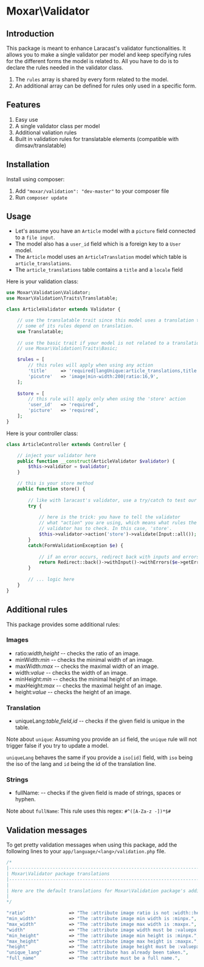 # Moxar\Validator

## Introduction

This package is meant to enhance Laracast's validator functionalities. It allows you to make a single validator per model and keep specifying rules for the different forms the model is related to. All you have to do is to declare the rules needed in the validator class.

1. The `rules` array is shared by every form related to the model.
2. An additional array can be defined for rules only used in a specific form.

## Features

1. Easy use
2. A single validator class per model
3. Additional valiation rules
4. Built in validation rules for translatable elements (compatible with dimsav/translatable)

## Installation

Install using composer:

1. Add `"moxar/validation": "dev-master"` to your composer file
2. Run `composer update`

## Usage

* Let's assume you have an `Article` model with a `picture` field connected to a `file input`.
* The model also has a `user_id` field which is a foreign key to a `User` model.
* The `Article` model uses an `ArticleTranslation` model which table is `article_translations`.
* The `article_translations` table contains a `title` and a `locale` field

Here is your validation class:

```php
use Moxar\Validation\Validator;
use Moxar\Validation\Traits\Translatable;

class ArticleValidator extends Validator {

    // use the translatable trait since this model uses a translation table and 
    // some of its rules depend on translation.
    use Translatable;
    
    // use the basic trait if your model is not related to a translation table.
    // use Moxar\Validation\Traits\Basic;

    $rules = [
        // this rules will apply when using any action
        'title'     => 'required|langUnique:article_translations,title',
        'picutre'   => 'image|min-width:200|ratio:16,9',
    ];
    
    $store = [
        // this rule will apply only when using the 'store' action
        'user_id'   => 'required',
        'picture'   => 'required',
    ];
}
```
    
Here is your controller class:

```php
class ArticleController extends Controller {

    // inject your validator here
    public function __construct(ArticleValidator $validator) {
        $this->validator = $validator;
    }

    // this is your store method
    public function store() {
    
        // like with laracast's validator, use a try/catch to test our validation rules.
        try {
        
            // here is the trick: you have to tell the validator 
            // what "action" you are using, which means what rules the
            // validator has to check. In this case, 'store'.
            $this->validator->action('store')->validate(Input::all());
        }
        catch(FormValidationException $e) {
        
            // if an error occurs, redirect back with inputs and errors.
            return Redirect::back()->withInput()->withErrors($e->getErrors());
        }
        
        // ... logic here
    }
}
```

## Additional rules

This package provides some additional rules:

### Images
* ratio:*width,height* -- checks the ratio of an image.
* minWidth:*min* -- checks the minimal width of an image.
* maxWidth:*max* -- checks the maximal width of an image.
* width:*value* -- checks the width of an image.
* minHeight:*min* -- checks the minimal height of an image.
* maxHeight:*max* -- checks the maximal height of an image.
* height:*value* -- checks the height of an image.

### Translation

* uniqueLang:*table,field,id* -- checks if the given field is unique in the table.

Note about `unique`: Assuming you provide an `id` field, the `unique` rule will not trigger false if you try to update a model.

`uniqueLang` behaves the same if you provide a `iso[id]` field, with `iso` being the iso of the lang and `id` being the id of the translation line.

### Strings

* fullName: -- checks if the given field is made of strings, spaces or hyphen.

Note about `fullName`: This rule uses this regex: `#^([A-Za-z -])*$#`

## Validation messages

To get pretty validation messages when using this package, add the following lines to your `app/language/<lang>/validation.php` file.

```php
/*
|--------------------------------------------------------------------------
| Moxar\Validator package translations
|--------------------------------------------------------------------------
|
| Here are the default translations for Moxar\Validation package's additional rules.
|
*/

"ratio"                => "The :attribute image ratio is not :width::height.",
"min_width"            => "The :attribute image min width is :minpx.",
"max_width"            => "The :attribute image max width is :maxpx.",
"width"                => "The :attribute image width must be :valuepx.",
"min_height"           => "The :attribute image min height is :minpx.",
"max_height"           => "The :attribute image max height is :maxpx.",
"height"               => "The :attribute image height must be :valuepx.",
"unique_lang"          => "The :attribute has already been taken.",
"full_name"            => "The :attribute must be a full name.",
```
